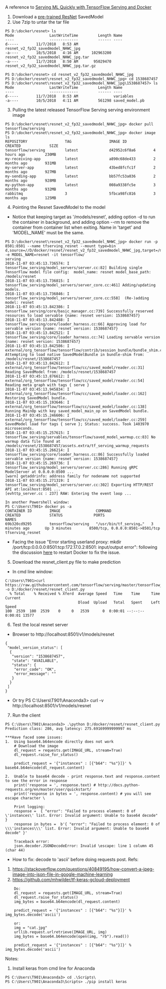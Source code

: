 A reference to [Serving ML Quickly with TensorFlow Serving and Docker](https://medium.com/tensorflow/serving-ml-quickly-with-tensorflow-serving-and-docker-7df7094aa008)

1. Download a [pre-trained ResNet](https://storage.googleapis.com/download.tensorflow.org/models/official/20181001_resnet/savedmodels/resnet_v2_fp32_savedmodel_NHWC_jpg.tar.gz) SavedModel
2. Use 7zip to untar the tar file
```
PS D:\docker\resnet> ls
Mode                LastWriteTime         Length Name
----                -------------         ------ ----
d-----        11/7/2018   8:53 AM                resnet_v2_fp32_savedmodel_NHWC_jpg
-a----        10/5/2018   4:16 AM      102963200 resnet_v2_fp32_savedmodel_NHWC_jpg.tar
-a----        11/7/2018   8:50 AM       95029470 resnet_v2_fp32_savedmodel_NHWC_jpg.tar.gz

PS D:\docker\resnet> cd resnet_v2_fp32_savedmodel_NHWC_jpg
PS D:\docker\resnet\resnet_v2_fp32_savedmodel_NHWC_jpg> cd 1538687457
PS D:\docker\resnet\resnet_v2_fp32_savedmodel_NHWC_jpg\1538687457> ls
Mode                LastWriteTime         Length Name
----                -------------         ------ ----
d-----        11/7/2018   8:53 AM                variables
-a----        10/5/2018   4:11 AM         561298 saved_model.pb
```
3. Pulling the latest released TensorFlow Serving serving environment image
```
PS D:\docker\resnet\resnet_v2_fp32_savedmodel_NHWC_jpg> docker pull tensorflow/serving
PS D:\docker\resnet\resnet_v2_fp32_savedmodel_NHWC_jpg> docker image ls
REPOSITORY                 TAG                 IMAGE ID            CREATED             SIZE
tensorflow/serving         latest              d42952c6f8a6        4 hours ago         230MB
my-receiving-app           latest              a890c68de433        2 months ago        931MB
my-server-app              latest              43bed8fcfc1f        2 months ago        927MB
my-sending-app             latest              bb57fc53a036        2 months ago        928MB
my-python-app              latest              008a9338fc5e        3 months ago        932MB
rabbitmq                   3                   5fbca98fc816        3 months ago        125MB
```
4. Pointing the Resnet SavedModel to the model
- Notice that keeping target as '/models/resnet', adding option -d to run the container in background, and adding option --rm to remove the container from container list when exiting. Name in 'target' and 'MODEL_NAME' must be the same.
```
PS D:\docker\resnet\resnet_v2_fp32_savedmodel_NHWC_jpg> docker run -p 8501:8501 --name tfserving_resnet --mount type=bin
d,source=//D/docker/resnet/resnet_v2_fp32_savedmodel_NHWC_jpg,target=/models/resnet -e MODEL_NAME=resnet -it tensorflow/
serving
2018-11-07 03:45:13.736574: I tensorflow_serving/model_servers/server.cc:82] Building single TensorFlow model file config:  model_name: resnet model_base_path: /models/resnet
2018-11-07 03:45:13.736815: I tensorflow_serving/model_servers/server_core.cc:461] Adding/updating models.
2018-11-07 03:45:13.736846: I tensorflow_serving/model_servers/server_core.cc:558]  (Re-)adding model: resnet
2018-11-07 03:45:13.842386: I tensorflow_serving/core/basic_manager.cc:739] Successfully reserved resources to load servable {name: resnet version: 1538687457}
2018-11-07 03:45:13.842488: I tensorflow_serving/core/loader_harness.cc:66] Approving load for servable version {name: resnet version: 1538687457}
2018-11-07 03:45:13.842521: I tensorflow_serving/core/loader_harness.cc:74] Loading servable version {name: resnet version: 1538687457}
2018-11-07 03:45:13.842586: I external/org_tensorflow/tensorflow/contrib/session_bundle/bundle_shim.cc:363] Attempting to load native SavedModelBundle in bundle-shim from: /models/resnet/1538687457
2018-11-07 03:45:13.842612: I external/org_tensorflow/tensorflow/cc/saved_model/reader.cc:31] Reading SavedModel from: /models/resnet/1538687457
2018-11-07 03:45:13.876612: I external/org_tensorflow/tensorflow/cc/saved_model/reader.cc:54] Reading meta graph with tags { serve }
2018-11-07 03:45:13.945834: I external/org_tensorflow/tensorflow/cc/saved_model/loader.cc:162] Restoring SavedModel bundle.
2018-11-07 03:45:15.193646: I external/org_tensorflow/tensorflow/cc/saved_model/loader.cc:138] Running MainOp with key saved_model_main_op on SavedModel bundle.
2018-11-07 03:45:15.246606: I external/org_tensorflow/tensorflow/cc/saved_model/loader.cc:259] SavedModel load for tags { serve }; Status: success. Took 1403970 microseconds.
2018-11-07 03:45:15.257615: I tensorflow_serving/servables/tensorflow/saved_model_warmup.cc:83] No warmup data file found at /models/resnet/1538687457/assets.extra/tf_serving_warmup_requests
2018-11-07 03:45:15.266214: I tensorflow_serving/core/loader_harness.cc:86] Successfully loaded servable version {name: resnet version: 1538687457}
2018-11-07 03:45:15.269736: I tensorflow_serving/model_servers/server.cc:286] Running gRPC ModelServer at 0.0.0.0:8500 ...
[warn] getaddrinfo: address family for nodename not supported
2018-11-07 03:45:15.271319: I tensorflow_serving/model_servers/server.cc:302] Exporting HTTP/REST API at:localhost:8501 ...
[evhttp_server.cc : 237] RAW: Entering the event loop ...

In another Powershell window:
PS C:\Users\T901> docker ps -a
CONTAINER ID        IMAGE                COMMAND                  CREATED             STATUS              PORTS                              NAMES
69b320cd9295        tensorflow/serving   "/usr/bin/tf_serving…"   3 minutes ago       Up 3 minutes        8500/tcp, 0.0.0.0:8501->8501/tcp   tfserving_resnet
```
- Facing the issue "Error starting userland proxy: mkdir /port/tcp:0.0.0.0:8501:tcp:172.17.0.2:8501: input/output error": following the discussion [here](https://github.com/docker/for-win/issues/573) to restart Docker to fix the issue. 
5. Download the resnet_client.py file to make prediction 
- In cmd line window:
```
C:\Users\T901>curl https://raw.githubusercontent.com/tensorflow/serving/master/tensorflow_serving/example/resnet_client.py -o D:/docker/resnet/resnet_client.py
  % Total    % Received % Xferd  Average Speed   Time    Time     Time  Current
                                 Dload  Upload   Total   Spent    Left  Speed
100  2539  100  2539    0     0   2539      0  0:00:01 --:--:--  0:00:01 13577
```
6. Test the local resnet server
- Browser to http://localhost:8501/v1/models/resnet
```
{
 "model_version_status": [
  {
   "version": "1538687457",
   "state": "AVAILABLE",
   "status": {
    "error_code": "OK",
    "error_message": ""
   }
  }
 ]
}
```
- Or try PS C:\Users\T901\Anaconda3> curl -v http://localhost:8501/v1/models/resnet
7. Run the client
```
PS C:\Users\T901\Anaconda3> .\python D:/docker/resnet/resnet_client.py
Prediction class: 286, avg latency: 275.69169999999997 ms
```
```
***Have faced some issues:
1.  Using base64.b64encode directly does not work
    # Download the image
    dl_request = requests.get(IMAGE_URL, stream=True)
    dl_request.raise_for_status()

    predict_request = '{"instances" : [{"b64": "%s"}]}' % base64.b64encode(dl_request.content)
    
2.  Unable to base64 decode - print response.text and response.content to see the error in response
    print('response = ', response.text) # http://docs.python-requests.org/en/master/user/quickstart/
    print('response in bytes = ', response.content) # you will see escape character \

    Print logging:
    response =  { "error": "Failed to process element: 0 of \'instances\' list. Error: Invalid argument: Unable to base64 decode" }
    response in bytes =  b'{ "error": "Failed to process element: 0 of \\\'instances\\\' list. Error: Invalid argument: Unable to base64 decode" }'
    
    Traceback error:
    json.decoder.JSONDecodeError: Invalid \escape: line 1 column 45 (char 44)
```
- How to fix: decode to 'ascii' before doing requests post. Refs:
1. https://stackoverflow.com/questions/40849195/how-convert-a-jpeg-image-into-json-file-in-google-machine-learning
2. https://github.com/mhwilder/tf-keras-gcloud-deployment
```
    Do:
    dl_request = requests.get(IMAGE_URL, stream=True)
    dl_request.raise_for_status()
    img_bytes = base64.b64encode(dl_request.content)
   
    predict_request = '{"instances" : [{"b64": "%s"}]}' % img_bytes.decode('ascii')
    
    or:
    img = "cat.jpg"
    urllib.request.urlretrieve(IMAGE_URL, img)
    img_bytes = base64.b64encode(open(img, "rb").read())
    
    predict_request = '{"instances" : [{"b64": "%s"}]}' % img_bytes.decode('ascii')
```

Notes:
1. Install keras from cmd line for Anaconda
```
PS C:\Users\T901\Anaconda3> cd .\Scripts\
PS C:\Users\T901\Anaconda3\Scripts> ./pip install keras
```
